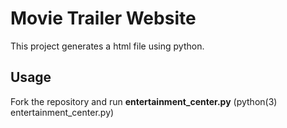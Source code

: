 
# Movie Trailer Website #
This project generates a html file using python.

## Usage ##
Fork the repository and run  **entertainment_center.py** (python(3) entertainment_center.py)
